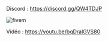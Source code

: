 Discord : https://discord.gg/QW4TDJP

![fivem](https://i.imgur.com/WuRw7cW.png)

Vidéo : https://youtu.be/bqDralGVS80
